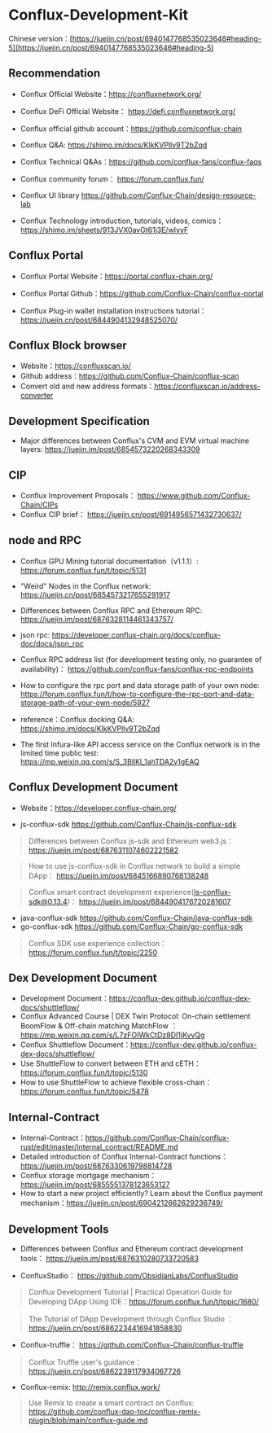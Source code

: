 # Conflux-Development-Kit

Chinese version：[https://juejin.cn/post/6940147768535023646#heading-5](https://juejin.cn/post/6940147768535023646#heading-5)

## Recommendation
- Conflux Official Website：https://confluxnetwork.org/

- Conflux DeFi Official Website：	https://defi.confluxnetwork.org/

- Conflux official github account：https://github.com/conflux-chain

- Conflux Q&A: https://shimo.im/docs/KlkKVPllv9T2bZqd

- Conflux Technical Q&As：https://github.com/conflux-fans/conflux-faqs

- Conflux community forum：	https://forum.conflux.fun/

- Conflux UI library	https://github.com/Conflux-Chain/design-resource-lab

- Conflux Technology introduction, tutorials, videos, comics：https://shimo.im/sheets/913JVX0avGt61j3E/wIyyF



## Conflux Portal	
- Conflux Portal Website：https://portal.conflux-chain.org/

- Conflux Portal Github：https://github.com/Conflux-Chain/conflux-portal

- Conflux Plug-in wallet installation instructions tutorial：https://juejin.cn/post/6844904132948525070/

## Conflux Block browser
- Website：https://confluxscan.io/
- Github address：https://github.com/Conflux-Chain/conflux-scan
- Convert old and new address formats：https://confluxscan.io/address-converter

## Development Specification

- Major differences between Conflux's CVM and EVM virtual machine layers: https://juejin.im/post/6854573220268343309

## CIP
- Conflux Improvement Proposals：	https://www.github.com/Conflux-Chain/CIPs
- Conflux CIP brief： https://juejin.cn/post/6914956571432730637/



## node and RPC
- Conflux GPU Mining tutorial documentation（v1.1.1）:	https://forum.conflux.fun/t/topic/5131
- "Weird" Nodes in the Conflux network:	https://juejin.cn/post/6854573217655291917
- Differences between Conflux RPC and Ethereum RPC:	https://juejin.im/post/6876328114461343757/
- json rpc:	https://developer.conflux-chain.org/docs/conflux-doc/docs/json_rpc
- Conflux RPC address list (for development testing only, no guarantee of availability)：	https://github.com/conflux-fans/conflux-rpc-endpoints

- How to configure the rpc port and data storage path of your own node: https://forum.conflux.fun/t/how-to-configure-the-rpc-port-and-data-storage-path-of-your-own-node/5927

- reference：Conflux docking Q&A: https://shimo.im/docs/KlkKVPllv9T2bZqd
- The first Infura-like API access service on the Conflux network is in the limited time public test: https://mp.weixin.qq.com/s/S_3BllKl_1ahTDA2v1gEAQ



## Conflux Development Document	
- Website：https://developer.conflux-chain.org/

- js-conflux-sdk	https://github.com/Conflux-Chain/js-conflux-sdk

> Differences between Conflux js-sdk and Ethereum web3.js：	https://juejin.im/post/6876311074602221582

> How to use js-conflux-sdk in Conflux network to build a simple DApp：	https://juejin.im/post/6845166890768138248

> Conflux smart contract development experience(js-conflux-sdk@0.13.4)：	https://juejin.im/post/6844904176720281607

- java-conflux-sdk	https://github.com/Conflux-Chain/java-conflux-sdk
- go-conflux-sdk	https://github.com/Conflux-Chain/go-conflux-sdk
> Conflux SDK use experience collection：https://forum.conflux.fun/t/topic/2250

## Dex Development Document
- Development Document：https://conflux-dev.github.io/conflux-dex-docs/shuttleflow/
- Conflux Advanced Course | DEX Twin Protocol: On-chain settlement BoomFlow & Off-chain matching MatchFlow	：https://mp.weixin.qq.com/s/L7zFOIWkCtDz8DI1jKvvQg
- Conflux Shuttleflow Document：https://conflux-dev.github.io/conflux-dex-docs/shuttleflow/
- Use ShuttleFlow to convert between ETH and cETH：https://forum.conflux.fun/t/topic/5130
- How to use ShuttleFlow to achieve flexible cross-chain：https://forum.conflux.fun/t/topic/5478



## Internal-Contract
- Internal-Contract：https://github.com/Conflux-Chain/conflux-rust/edit/master/internal_contract/README.md
- Detailed introduction of Conflux Internal-Contract functions：https://juejin.im/post/6876330619798814728
- Conflux storage mortgage mechanism：https://juejin.im/post/6855551378123653127
- How to start a new project efficiently? Learn about the Conflux payment mechanism：https://juejin.cn/post/6904212662629236749/

## Development Tools
- Differences between Conflux and Ethereum contract development tools：	https://juejin.im/post/6876310280733720583

- ConfluxStudio：	https://github.com/ObsidianLabs/ConfluxStudio
> Conflux Development Tutorial | Practical Operation Guide for Developing DApp Using IDE：https://forum.conflux.fun/t/topic/1680/

> The Tutorial of DApp Development through Conflux Studio ：https://juejin.cn/post/6862234416941858830


- Conflux-truffle：	https://github.com/Conflux-Chain/conflux-truffle
> Conflux Truffle user's guidance：https://juejin.cn/post/6862239117934067726
 
- Conflux-remix: http://remix.conflux.work/
> Use Remix to create a smart contract on Conflux: https://github.com/conflux-dao-toc/conflux-remix-plugin/blob/main/conflux-guide.md







